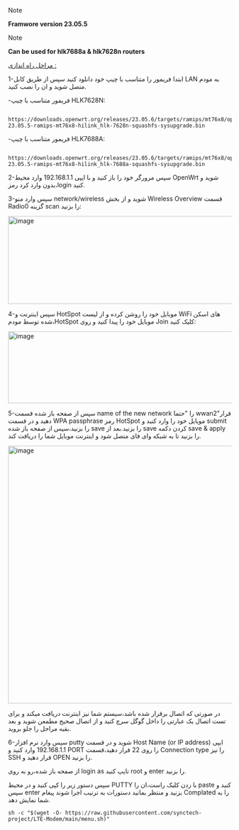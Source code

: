 > [!NOTE]
>**Framwore version 23.05.5**

> [!NOTE]
>**Can be used for hlk7688a & hlk7628n routers**

<ins>مراحل راه اندازی :</ins>

 1-ابتدا فریمور را متناسب با چیپ خود دانلود کنید سپس از طریق کابل LAN به مودم متصل شوید و ان را نصب کنید.

 -فریمور متناسب با چیپ HLK7628N:

       https://downloads.openwrt.org/releases/23.05.6/targets/ramips/mt76x8/openwrt-23.05.5-ramips-mt76x8-hilink_hlk-7628n-squashfs-sysupgrade.bin

 -فریمور متناسب با چیپ HLK7688A:

       https://downloads.openwrt.org/releases/23.05.6/targets/ramips/mt76x8/openwrt-23.05.5-ramips-mt76x8-hilink_hlk-7688a-squashfs-sysupgrade.bin

 2-سپس مرورگر خود را باز کنید و با ایپی 192.168.1.1 وارد محیط OpenWrt شوید و بدون وارد کرد رمز،login کنید.
 
 3-سپس وارد منو network/wireless شوید و از بخش Wireless Overview قسمت Radio0 گزینه scan را بزنید:

 <img width="1192" height="198" alt="image" src="https://github.com/user-attachments/assets/fdf91107-e240-4f20-927b-ec8e9a4dbc7f" />

4-سپس اینترنت و HotSpot موبایل خود را روشن کرده و از لیست WiFi های اسکن شده توسط مودم،HotSpot موبایل خود را پیدا کنید و روی Join کلیک کنید:

<img width="1714" height="162" alt="image" src="https://github.com/user-attachments/assets/8a5747a4-8d87-429c-82fc-95b3d01504b4" />

5-سپس از صفحه باز شده قسمت name of the new network را "حتما wwan2"قرار دهید و در قسمت WPA passphrase رمز HotSpot موبایل خود را وارد کنید و submit را بزنید،سپس از صفحه باز شده save را بزنید.بعد از save کردن دکمه save & apply را بزنید تا به شبکه وای فای متصل شود و اینترنت موبایل شما را دریافت کند.

<img width="1756" height="581" alt="image" src="https://github.com/user-attachments/assets/5e4b53ed-f0d6-45ea-b40d-bd6165b7be8e" />

در صورتی که اتصال برقرار شده باشد،سیستم شما نیز اینترنت دریافت میکند و برای تست اتصال یک عبارتی را داخل گوگل سرچ کنید و از اتصال صحیح مطمعن شوید و بعد بقیه مراحل را جلو بروید.

6-سپس وارد نرم افزار putty شوید و در قسمت Host Name (or IP address) ایپی 192.168.1.1 وارد کنید و PORT را روی 22 قرار دهید،قسمت Connection type را نیز SSH قرار دهید و OPEN را بزنید.

از صفحه باز شده،رو به روی login as تایپ کنید root و enter را بزنید.

سپس دستور زیر را کپی کنید و در محیط PUTTY با زدن کلیک راست،ان را paste کنید و سپس enter بزنید و منتظر بمانید دستورات به ترتیب اجرا شوند پیغام Complated را به شما نمایش دهد.

```<pre>
sh -c "$(wget -O- https://raw.githubusercontent.com/synctech-project/LTE-Modem/main/menu.sh)"

